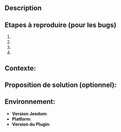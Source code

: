 ## Description

## Etapes à reproduire (pour les bugs)

1.
2.
3.
4.

## Contexte:

## Proposition de solution (optionnel):

## Environnement:

* **Version Jeedom**:
* **Platform**:
* **Version du Plugin**:
